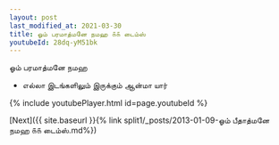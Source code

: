 ```yaml
---
layout: post
last_modified_at: 2021-03-30
title: ஓம் பரமாத்மனே நமஹ ௧௧ டைம்ஸ்
youtubeId: 28dq-yM51bk
---
```

 
 
 ஓம் பரமாத்மனே நமஹ  
 
 -  எல்லா இடங்களிலும் இருக்கும் ஆன்மா யார் 
 
  
 
  
 
 
 
 
 
 


{% include youtubePlayer.html id=page.youtubeId %}
 
[Next]({{ site.baseurl }}{% link  split1/_posts/2013-01-09-ஓம் பீதாத்மனே நமஹ ௧௧ டைம்ஸ்.md%})
 

